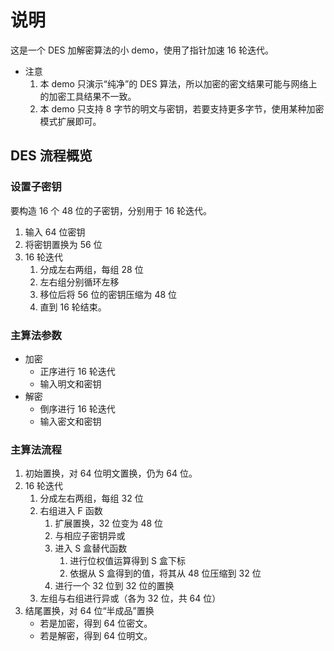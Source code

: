# 说明

这是一个 DES 加解密算法的小 demo，使用了指针加速 16 轮迭代。

- 注意
	1. 本 demo 只演示“纯净”的 DES 算法，所以加密的密文结果可能与网络上的加密工具结果不一致。
	2. 本 demo 只支持 8 字节的明文与密钥，若要支持更多字节，使用某种加密模式扩展即可。

## DES 流程概览

### 设置子密钥

要构造 16 个 48 位的子密钥，分别用于 16 轮迭代。

1. 输入 64 位密钥
2. 将密钥置换为 56 位
3. 16 轮迭代
	1. 分成左右两组，每组 28 位
	2. 左右组分别循环左移
	3. 移位后将 56 位的密钥压缩为 48 位
	4. 直到 16 轮结束。


### 主算法参数

- 加密
	- 正序进行 16 轮迭代
	- 输入明文和密钥
- 解密
	- 倒序进行 16 轮迭代
	- 输入密文和密钥

### 主算法流程

1. 初始置换，对 64 位明文置换，仍为 64 位。
2. 16 轮迭代
	1. 分成左右两组，每组 32 位
	2. 右组进入 F 函数
		1. 扩展置换，32 位变为 48 位
		2. 与相应子密钥异或
		3. 进入 S 盒替代函数
			1. 进行位权值运算得到 S 盒下标
			2. 依据从 S 盒得到的值，将其从 48 位压缩到 32 位
		4. 进行一个 32 位到 32 位的置换
	3. 左组与右组进行异或（各为 32 位，共 64 位）
3. 结尾置换，对 64 位“半成品”置换
	- 若是加密，得到 64 位密文。
	- 若是解密，得到 64 位明文。
